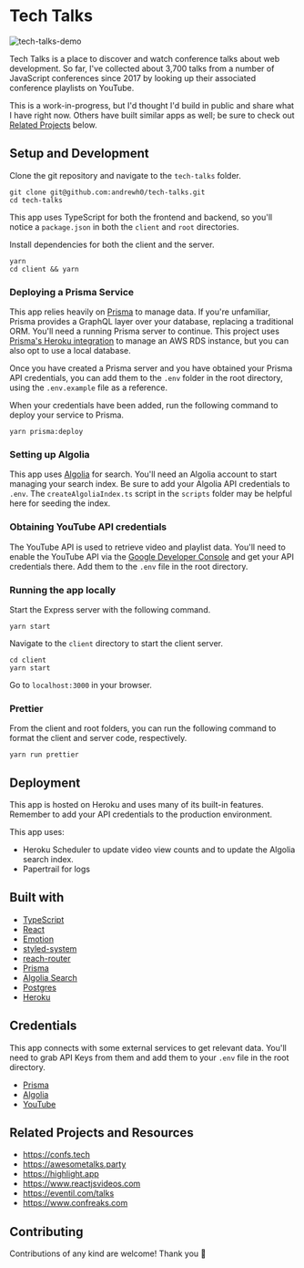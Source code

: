 # Tech Talks

![tech-talks-demo](https://user-images.githubusercontent.com/2905455/56312865-fedae580-6105-11e9-9079-9bbc27293a7e.gif)

Tech Talks is a place to discover and watch conference talks about web development. So far, I've collected about 3,700 talks from a number of JavaScript conferences since 2017 by looking up their associated conference playlists on YouTube.

This is a work-in-progress, but I'd thought I'd build in public and share what I have right now. Others have built similar apps as well; be sure to check out [Related Projects](#related-projects) below.

## Setup and Development

Clone the git repository and navigate to the `tech-talks` folder.
```
git clone git@github.com:andrewh0/tech-talks.git
cd tech-talks
```

This app uses TypeScript for both the frontend and backend, so you'll notice a `package.json` in both the `client` and `root` directories.

Install dependencies for both the client and the server.
```
yarn
cd client && yarn
```

### Deploying a Prisma Service

This app relies heavily on [Prisma](https://www.prisma.io/) to manage data. If you're unfamiliar, Prisma provides a GraphQL layer over your database, replacing a traditional ORM. You'll need a running Prisma server to continue. This project uses [Prisma's Heroku integration](https://www.prisma.io/blog/heroku-integration-homihof6eifi) to manage an AWS RDS instance, but you can also opt to use a local database.

Once you have created a Prisma server and you have obtained your Prisma API credentials, you can add them to the `.env` folder in the root directory, using the `.env.example` file as a reference.

When your credentials have been added, run the following command to deploy your service to Prisma.
```
yarn prisma:deploy
```

### Setting up Algolia

This app uses [Algolia](https://www.algolia.com/) for search. You'll need an Algolia account to start managing your search index. Be sure to add your Algolia API credentials to `.env`. The `createAlgoliaIndex.ts` script in the `scripts` folder may be helpful here for seeding the index.

### Obtaining YouTube API credentials

The YouTube API is used to retrieve video and playlist data. You'll need to enable the YouTube API via the [Google Developer Console](https://console.developers.google.com) and get your API credentials there. Add them to the `.env` file in the root directory.

### Running the app locally
Start the Express server with the following command.
```
yarn start
```

Navigate to the `client` directory to start the client server.
```
cd client
yarn start
```

Go to `localhost:3000` in your browser.

### Prettier

From the client and root folders, you can run the following command to format the client and server code, respectively.
```
yarn run prettier
```

## Deployment

This app is hosted on Heroku and uses many of its built-in features.
Remember to add your API credentials to the production environment.

This app uses:

- Heroku Scheduler to update video view counts and to update the Algolia search index.
- Papertrail for logs

## Built with
- [TypeScript](https://www.typescriptlang.org/)
- [React](https://reactjs.org/)
- [Emotion](https://emotion.sh/docs/introduction/)
- [styled-system](https://styled-system.com/)
- [reach-router](https://reach.tech/)
- [Prisma](https://www.prisma.io/)
- [Algolia Search](https://www.algolia.com/)
- [Postgres](https://www.postgresql.org/)
- [Heroku](https://heroku.com/)

## Credentials
This app connects with some external services to get relevant data. You'll need to grab API Keys from them and add them to your `.env` file in the root directory.
- [Prisma](https://app.prisma.io/)
- [Algolia](https://www.algolia.com/manage/applications)
- [YouTube](https://console.cloud.google.com/apis/library/youtube.googleapis.com/)

## Related Projects and Resources
- https://confs.tech
- https://awesometalks.party
- https://highlight.app
- https://www.reactjsvideos.com
- https://eventil.com/talks
- https://www.confreaks.com

## Contributing
Contributions of any kind are welcome! Thank you 🙏
